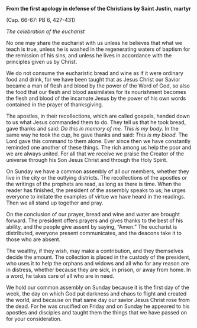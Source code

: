

**From the first apology in defense of the Christians by Saint Justin, martyr**

(Cap. 66-67: PB 6, 427-431)

_The celebration of the eucharist_

No one may share the eucharist with us unless he believes that what we teach is true, unless he is washed in the regenerating waters of baptism for the remission of his sins, and unless he lives in accordance with the principles given us by Christ.

We do not consume the eucharistic bread and wine as if it were ordinary food and drink, for we have been taught that as Jesus Christ our Savior became a man of flesh and blood by the power of the Word of God, so also the food that our flesh and blood assimilates for its nourishment becomes the flesh and blood of the incarnate Jesus by the power of his own words contained in the prayer of thanksgiving.

The apostles, in their recollections, which are called gospels, handed down to us what Jesus commanded them to do. They tell us that he took bread, gave thanks and said: _Do this in memory of me. This is my body._ In the same way he took the cup, he gave thanks and said: _This is my blood._ The Lord gave this command to them alone. Ever since then we have constantly reminded one another of these things. The rich among us help the poor and we are always united. For all that we receive we praise the Creator of the universe through his Son Jesus Christ and through the Holy Spirit.

On Sunday we have a common assembly of all our members, whether they live in the city or the outlying districts. The recollections of the apostles or the writings of the prophets are read, as long as there is time. When the reader has finished, the president of the assembly speaks to us; he urges everyone to imitate the examples of virtue we have heard in the readings. Then we all stand up together and pray.

On the conclusion of our prayer, bread and wine and water are brought forward. The president offers prayers and gives thanks to the best of his ability, and the people give assent by saying, “Amen.” The eucharist is distributed, everyone present communicates, and the deacons take it to those who are absent.

The wealthy, if they wish, may make a contribution, and they themselves decide the amount. The collection is placed in the custody of the president, who uses it to help the orphans and widows and all who for any reason are in distress, whether because they are sick, in prison, or away from home. In a word, he takes care of all who are in need.

We hold our common assembly on Sunday because it is the first day of the week, the day on which God put darkness and chaos to flight and created the world, and because on that same day our savior Jesus Christ rose from the dead. For he was crucified on Friday and on Sunday he appeared to his apostles and disciples and taught them the things that we have passed on for your consideration.

